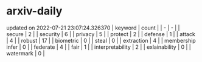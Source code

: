 # arxiv-daily
updated on 2022-07-21 23:07:24.326370
| keyword | count |
| - | - |
| secure | 2 |
| security | 6 |
| privacy | 5 |
| protect | 2 |
| defense | 1 |
| attack | 4 |
| robust | 17 |
| biometric | 0 |
| steal | 0 |
| extraction | 4 |
| membership infer | 0 |
| federate | 4 |
| fair | 1 |
| interpretability | 2 |
| exlainability | 0 |
| watermark | 0 |
